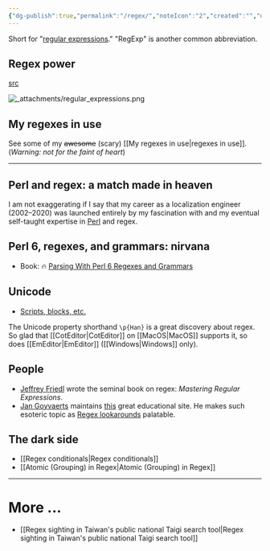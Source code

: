 ```yaml
---
{"dg-publish":true,"permalink":"/regex/","noteIcon":"2","created":"","updated":""}
---
```


Short for "[regular expressions](https://en.wikipedia.org/wiki/Regular_expression)." "RegExp" is another common abbreviation.

## Regex power

[src](https://xkcd.com/208/)

![_attachments/regular_expressions.png](/img/user/_attachments/regular_expressions.png)

## My regexes in use

See some of my ~~awesome~~ (scary) [[My regexes in use\|regexes in use]]. (*Warning: not for the faint of heart*)

---
## Perl and regex: a match made in heaven

I am not exaggerating if I say that my career as a localization engineer (2002–2020) was launched entirely by my fascination with and my eventual self-taught expertise in [Perl](https://www.tiobe.com/tiobe-index/) and regex. 

## Perl 6, regexes, and grammars: nirvana

- Book: 🔥 [Parsing With Perl 6 Regexes and Grammars](https://www.amazon.com/Parsing-Perl-Regexes-Grammars-Recursive/dp/1484232275) 

## Unicode
- [Scripts, blocks, etc.](https://www.regular-expressions.info/unicode.html)

The Unicode property shorthand ``\p{Han}`` is a great discovery about regex. So glad that [[CotEditor\|CotEditor]] on [[MacOS\|MacOS]] supports it, so does [[EmEditor\|EmEditor]] ([[Windows\|Windows]] only).

## People
- [Jeffrey Friedl](http://regex.info/) wrote the seminal book on regex: *Mastering Regular Expressions*.
- [Jan Goyvaerts](https://www.just-great-software.com/aboutjg.html) maintains [this](https://www.regular-expressions.info/) great educational site. He makes such esoteric topic as [Regex lookarounds](https://www.regular-expressions.info/lookaround.html) palatable.

## The dark side
- [[Regex conditionals\|Regex conditionals]]
- [[Atomic (Grouping) in Regex\|Atomic (Grouping) in Regex]]

---
# More ...
- [[Regex sighting in Taiwan's public national Taigi search tool\|Regex sighting in Taiwan's public national Taigi search tool]]